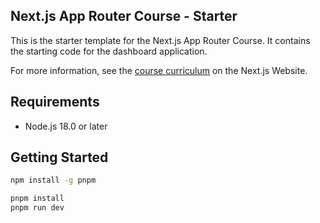 ## Next.js App Router Course - Starter

This is the starter template for the Next.js App Router Course. It contains the starting code for the dashboard application.

For more information, see the [course curriculum](https://nextjs.org/learn) on the Next.js Website.

## Requirements

- Node.js 18.0 or later

## Getting Started

```bash
npm install -g pnpm
```


```bash
pnpm install
pnpm run dev
```